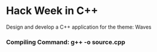 # Hack Week in C++
Design and develop a C++ application for the theme: Waves

### Compiling Command: g++ -o <name-you-want-to-give> source.cpp
